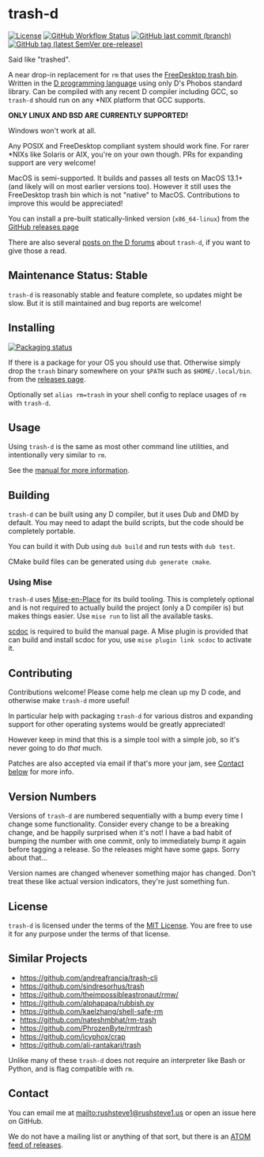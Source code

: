 # trash-d

[![License](https://img.shields.io/github/license/rushsteve1/trash-d)](https://github.com/rushsteve1/trash-d/blob/main/LICENSE)
[![GitHub Workflow Status](https://img.shields.io/github/actions/workflow/status/rushsteve1/trash-d/d.yml?branch=main)](https://github.com/rushsteve1/trash-d/actions)
[![GitHub last commit (branch)](https://img.shields.io/github/last-commit/rushsteve1/trash-d/main)](https://github.com/rushsteve1/trash-d/commits/main)
[![GitHub tag (latest SemVer pre-release)](https://img.shields.io/github/v/tag/rushsteve1/trash-d?label=version)](https://github.com/rushsteve1/trash-d/releases)

Said like "trashed".

A near drop-in replacement for `rm` that uses the
[FreeDesktop trash bin](https://specifications.freedesktop.org/trash-spec/trashspec-latest.html).
Written in the [D programming language](https://dlang.org/)
using only D's Phobos standard library. Can be compiled with any recent D
compiler including GCC, so `trash-d` should run on any *NIX platform that
GCC supports.

**ONLY LINUX AND BSD ARE CURRENTLY SUPPORTED!**

Windows won't work at all.

Any POSIX and FreeDesktop compliant system should work fine. For rarer *NIXs like
Solaris or AIX, you're on your own though. PRs for expanding support are very welcome!

MacOS is semi-supported. It builds and passes all tests on MacOS 13.1+
(and likely will on most earlier versions too).
However it still uses the FreeDesktop trash bin which is not "native" to MacOS.
Contributions to improve this would be appreciated!

You can install a pre-built statically-linked version (`x86_64-linux`) from the
[GitHub releases page](https://github.com/rushsteve1/trash-d/releases)

There are also several
[posts on the D forums](https://forum.dlang.org/search?q=&exact=trash-d&newthread=y)
about `trash-d`, if you want to give those a read.

## Maintenance Status: Stable

`trash-d` is reasonably stable and feature complete, so updates might be slow.
But it is still maintained and bug reports are welcome!

## Installing

[![Packaging status](https://repology.org/badge/vertical-allrepos/trash-d.svg)](https://repology.org/project/trash-d/versions)

If there is a package for your OS you should use that.
Otherwise simply drop the `trash` binary somewhere on your `$PATH` such as
`$HOME/.local/bin`.
from the [releases page](https://github.com/rushsteve1/trash-d/releases).

Optionally set `alias rm=trash` in your shell config to replace usages of `rm`
with `trash-d`.

## Usage

Using `trash-d` is the same as most other command line utilities, and
intentionally very similar to `rm`.

See the [manual for more information](./MANUAL.scd).

## Building

`trash-d` can be built using any D compiler, but it uses Dub and DMD by default.
You may need to adapt the build scripts, but the code should be completely
portable.

You can build it with Dub using `dub build` and run tests with `dub test`.

CMake build files can be generated using `dub generate cmake`.

### Using Mise

`trash-d` uses [Mise-en-Place](https://mise.jdx.dev)
for its build tooling. This is completely optional and is not required to
actually build the project (only a D compiler is) but makes things easier.
Use `mise run` to list all the available tasks.

[scdoc](https://git.sr.ht/~sircmpwn/scdoc)
is required to build the manual page.
A Mise plugin is provided that can build and install scdoc for you,
use `mise plugin link scdoc` to activate it.

## Contributing

Contributions welcome! Please come help me clean up my D code, and otherwise
make `trash-d` more useful!

In particular help with packaging `trash-d` for various distros
and expanding support for other operating systems would be greatly appreciated!

However keep in mind that this is a simple tool with a simple job, so it's never
going to do *that* much.

Patches are also accepted via email if that's more your jam,
see [Contact below](#Contact) for more info.

## Version Numbers

Versions of `trash-d` are numbered sequentially with a bump every time I change
some functionality. Consider every change to be a breaking change, and be
happily surprised when it's not!
I have a bad habit of bumping the number with one commit, only to immediately
bump it again before tagging a release. So the releases might have some gaps.
Sorry about that...

Version names are changed whenever something major has changed. Don't treat
these like actual version indicators, they're just something fun.

## License

`trash-d` is licensed under the terms of the [MIT License](./LICENSE).
You are free to use it for any purpose under the terms of that license.

## Similar Projects

- https://github.com/andreafrancia/trash-cli
- https://github.com/sindresorhus/trash
- https://github.com/theimpossibleastronaut/rmw/
- https://github.com/alphapapa/rubbish.py
- https://github.com/kaelzhang/shell-safe-rm
- https://github.com/nateshmbhat/rm-trash
- https://github.com/PhrozenByte/rmtrash
- https://github.com/icyphox/crap
- https://github.com/ali-rantakari/trash

Unlike many of these `trash-d` does not require an interpreter like Bash or
Python, and is flag compatible with `rm`.

## Contact

You can email me at <mailto:rushsteve1@rushsteve1.us> or open an issue here on
GitHub.

We do not have a mailing list or anything of that sort, but there is an
[ATOM feed of releases](https://github.com/rushsteve1/trash-d/releases.atom).
